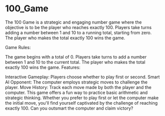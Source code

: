 # 100_Game
The 100 Game is a strategic and engaging number game where the objective is to be the player who reaches exactly 100. Players take turns adding a number between 1 and 10 to a running total, starting from zero. The player who makes the total exactly 100 wins the game.

Game Rules:

The game begins with a total of 0.
Players take turns to add a number between 1 and 10 to the current total.
The player who makes the total exactly 100 wins the game.
Features:

Interactive Gameplay: Players choose whether to play first or second.
Smart AI Opponent: The computer employs strategic moves to challenge the player.
Move History: Track each move made by both the player and the computer.
This game offers a fun way to practice basic arithmetic and strategic thinking. Whether you prefer to play first or let the computer make the initial move, you'll find yourself captivated by the challenge of reaching exactly 100. Can you outsmart the computer and claim victory?
